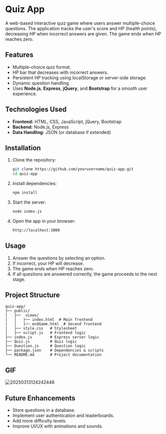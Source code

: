 # Quiz App

A web-based interactive quiz game where users answer multiple-choice questions. The application tracks the user's score and HP (health points), decreasing HP when incorrect answers are given. The game ends when HP reaches zero.

## Features

- Multiple-choice quiz format.
- HP bar that decreases with incorrect answers.
- Persistent HP tracking using localStorage or server-side storage.
- Dynamic question handling.
- Uses **Node.js**, **Express**, **jQuery**, and **Bootstrap** for a smooth user experience.

## Technologies Used

- **Frontend:** HTML, CSS, JavaScript, jQuery, Bootstrap
- **Backend:** Node.js, Express
- **Data Handling:** JSON (or database if extended)

## Installation

1. Clone the repository:
   ```sh
   git clone https://github.com/yourusername/quiz-app.git
   cd quiz-app
   ```

2. Install dependencies:
   ```sh
   npm install
   ```

3. Start the server:
   ```sh
   node index.js
   ```

4. Open the app in your browser:
   ```sh
   http://localhost:3000
   ```

## Usage

1. Answer the questions by selecting an option.
2. If incorrect, your HP will decrease.
3. The game ends when HP reaches zero.
4. If all questions are answered correctly, the game proceeds to the next stage.

## Project Structure
```
quiz-app/
├── public/
|   ├──  views/
|   │   ├── index.html  # Main frontend
|   │   ├── endGame.html  # Second frontend
│   ├── style.css   # Stylesheet
│   ├── script.js   # Frontend logic
├── index.js        # Express server logic
├── Quiz.js         # Quiz logic
├── Question.js     # Question logic
├── package.json    # Dependencies & scripts
└── README.md       # Project documentation
```

## GIF 

![20250313124242448](https://github.com/user-attachments/assets/40e765e4-afa9-486a-9d7b-2719f8b9a361)


## Future Enhancements
- Store questions in a database.
- Implement user authentication and leaderboards.
- Add more difficulty levels.
- Improve UI/UX with animations and sounds.


